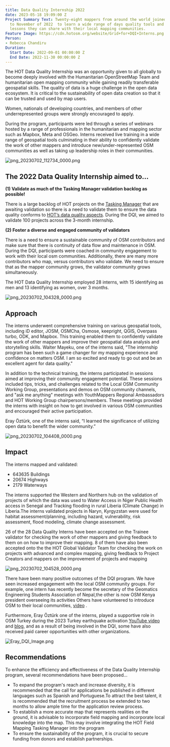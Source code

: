 ```yaml
---
title: Data Quality Internship 2022
date: 2023-05-18 19:09:00 Z
Project Summary Text: Twenty-eight mappers from around the world joined HOT from September
  to November of 2022  to learn a wide range of days quality tools and techniques,
  lessons they can share with their local mapping communities.
Feature Image: https://cdn.hotosm.org/website/Grid+for+DQI+Interns.png
Person:
- Rebecca Chandiru
Duration:
  Start Date: 2022-09-01 00:00:00 Z
  End Date: 2022-11-30 00:00:00 Z
---
```


The HOT Data Quality Internship was an opportunity given to all globally to become deeply involved with the Humanitarian OpenStreetMap Team and humanitarian open mapping community while gaining readily transferable geospatial skills. The quality of data is a huge challenge in the open data ecosystem. It is critical to the sustainability of open data creation so that it can be trusted and used by map users.  

Women, nationals of developing countries, and members of other underrepresented groups were strongly encouraged to apply.

During the program, participants were led through a series of webinars hosted by a range of professionals in the humanitarian and mapping sector such as Mapbox, Meta and OSGeo.  Interns received live training in a wide range of geospatial tools culminating in their ability to confidently validate the work of other mappers and introduce new/under-represented OSM communities as well as taking up leadership roles in their communities.

![png_20230702_112734_0000.png](/uploads/png_20230702_112734_0000.png)

## The 2022 Data Quality Internship aimed to…

**(1) Validate as much of the Tasking Manager validation backlog as possible!**

There is a large backlog of HOT projects on the [Tasking Manager](https://tasks.hotosm.org/) that are awaiting validation so there is a need to validate them to ensure the data quality conforms to [HOT’s data quality aspects](https://wiki.openstreetmap.org/wiki/Humanitarian_OSM_Team/top_10_data_quality_aspects). During the DQI, we aimed to validate 100 projects across the 3-month internship. 

**(2) Foster a diverse and engaged community of validators**

There is a need to ensure a sustainable community of OSM contributors and make sure that there is continuity of data flow and maintenance in OSM. During the DQI, participants were coached in community engagement to work with their local osm communities.  Additionally, there are many more contributors who map, versus contributors who validate. We need to ensure that as the mapper community grows, the validator community grows simultaneously. 

The HOT Data Quality Internship employed 28 interns, with 15 identifying as men and 13 identifying as women, over 3 months. 

![png_20230702_104328_0000.png](/uploads/png_20230702_104328_0000.png)

## Approach
The interns underwent comprehensive training on various geospatial tools, including iD editor, JOSM, OSMCha, Osmose, keepright, QGIS, Overpass turbo, ODK, and Mapbox. This training enabled them to confidently validate the work of other mappers and improve their geospatial data analysis and storytelling skills.  Walter Mayeku, one of the interns said, "The internship program has been such a game changer for my mapping experience and confidence on matters OSM. I am so excited and ready to go out and be an excellent agent for data quality."

In addition to the technical training, the interns participated in sessions aimed at improving their community engagement potential. These sessions included tips, tricks, and challenges related to the Local OSM Community Working Group, presentations and demos on OSM community channels, and "ask me anything" meetings with YouthMappers  Regional Ambassadors and HOT Working Group chairpersons/members. These meetings provided the interns with insight on how to get involved in various OSM communities and encouraged their active participation.

Eray Öztürk, one of the interns said, “I learned the significance of utilizing open data to benefit the wider community.”

![png_20230702_104408_0000.png](/uploads/png_20230702_104408_0000.png)

## Impact

The interns mapped and validated: 
* 643635  Buildings
* 20674 Highways 
* 2179 Waterways

The interns supported the Western and Northern hub on the validation of projects of which the data was used to Water Access in Niger Public Health access in Senegal and Tracking flooding in rural Liberia (Climate Change) in Liberia.The interns validated  projects in Naryn, Kyrgyzstan were used for habitat assessment/planning, including hazard, vulnerability, risk assessment, flood modeling, climate change assessment. 

26 of the 28 Data Quality Interns have been accepted on the Trainee validator for checking the work of other mappers and giving feedback to them on on how to improve their mapping. 8 of them have also been accepted onto the the HOT Global Validator Team for checking the work on projects with advanced and complex mapping, giving feedback to Project Creators and mappers on the improvement of projects and mapping

![png_20230702_104528_0000.png](/uploads/png_20230702_104528_0000.png)

There have been many positive outcomes of the DQI program. We have seen increased engagement with the local OSM community groups. For example, one intern has recently become the secretary of the Geomatics Engineering Students Association of Nepal,the other is now  OSM Kenya president  overseeing its activities  Others have volunteered to introduce OSM to their local communities, [video](https://drive.google.com/file/d/19IWk2O17zfjdsT35vd2ClYv2jYo2Ajbk/view?usp=sharing) .

Furthermore, Eray Öztürk one of the interns,  played a supportive role in OSM Turkey during the 2023 Turkey earthquake activation  [YouTube video](https://www.youtube.com/watch?v=Ekf06r_9pjE) and [blog](https://www.hotosm.org/updates/data-quality-intern-applies-skills-in-the-turkey-and-syria-earthquake-response/), and as a result of being involved in the DQI, some have also received paid career opportunities with other organizations.

![Eray_DQI_Image.png](/uploads/Eray_DQI_Image.png)

## Recommendations
To enhance the efficiency and effectiveness of the Data Quality Internship program, several recommendations have been proposed... 
* To expand the program's reach and increase diversity, it is recommended that the call for applications be published in different languages such as Spanish and Portuguese.To attract the best talent, it is recommended that the recruitment process be extended to two months to allow ample time for the application review process.
* To establish a more accurate map that represents realities on the ground, it is advisable to incorporate field mapping and incorporate local knowledge into the map. This may involve integrating the HOT Field Mapping Tasking Manager into the program
* To ensure the sustainability of the program, it is crucial to secure funding from donors and establish partnerships. 
